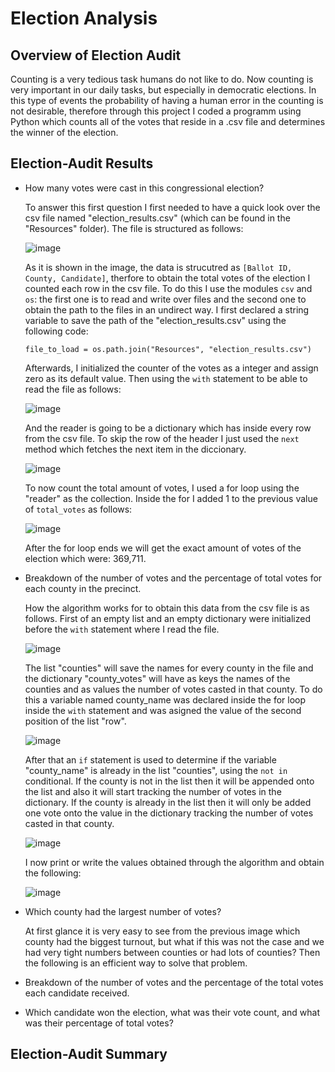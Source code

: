 # Election Analysis
## Overview of Election Audit
Counting is a very tedious task humans do not like to do. Now counting is very important in our daily tasks, but especially in democratic elections. In this type of events the probability of having a human error in the counting is not desirable, therefore through this project I coded a programm using Python which counts all of the votes that reside in a .csv file and determines the winner of the election.
## Election-Audit Results
- How many votes were cast in this congressional election?

  To answer this first question I first needed to have a quick look over the csv file named "election_results.csv" (which can be found in the "Resources" folder). The file is structured as follows:
  
  ![image](https://user-images.githubusercontent.com/89402038/135693614-0c12588b-4153-463c-8e73-11aef962ec21.png)
  
  As it is shown in the image, the data is strucutred as `[Ballot ID, County, Candidate]`, therfore to obtain the total votes of the election I counted each row in the csv file. To do this I use the modules `csv` and `os`: the first one is to read and write over files and the second one to obtain the path to the files in an undirect way. I first declared a string variable to save the path of the "election_results.csv" using the following code:
  
  `file_to_load = os.path.join("Resources", "election_results.csv")`
  
  Afterwards, I initialized the counter of the votes as a integer and assign zero as its default value. Then using the `with` statement to be able to read the file as follows:
  
  ![image](https://user-images.githubusercontent.com/89402038/135728527-e657cd5f-0cd8-464f-bea1-470c7a810b75.png)
   
  And the reader is going to be a dictionary which has inside every row from the csv file. To skip the row of the header I just used the `next` method which fetches the next item in the diccionary.
  
  ![image](https://user-images.githubusercontent.com/89402038/135728606-13714aa9-ca25-487e-8b55-aaf3a3d2a703.png)
  
  To now count the total amount of votes, I used a for loop using the "reader" as the collection. Inside the for I added 1 to the previous value of `total_votes` as follows:
  
  ![image](https://user-images.githubusercontent.com/89402038/135728755-ef037067-9f8a-4ec1-a8af-3204ea731d59.png)
  
  After the for loop ends we will get the exact amount of votes of the election which were: 369,711.

- Breakdown of the number of votes and the percentage of total votes for each county in the precinct.
  
  How the algorithm works for to obtain this data from the csv file is as follows. First of an empty list and an empty dictionary were initialized before the `with` statement where I read the file.
  
  ![image](https://user-images.githubusercontent.com/89402038/135734135-a25a8432-8844-4ed9-9bcf-83e5f7e3dc5f.png)
  
  The list "counties" will save the names for every county in the file and the dictionary "county_votes" will have as keys the names of the counties and as values the number of votes casted in that county. To do this a variable named county_name was declared inside the for loop inside the `with` statement and was asigned the value of the second position of the list "row".
  
  ![image](https://user-images.githubusercontent.com/89402038/135734200-05b3331d-2b1b-4d86-a832-c0c6c7323bd6.png)
  
  After that an `if` statement is used to determine if the variable "county_name" is already in the list "counties", using the `not in` conditional. If the county is not in the list then it will be appended onto the list and also it will start tracking the number of votes in the dictionary. If the county is already in the list then it will only be added one vote onto the value in the dictionary tracking the number of votes casted in that county.
  
  ![image](https://user-images.githubusercontent.com/89402038/135734323-a3a88d5d-cced-4cd3-b053-964151444c61.png)
  
  I now print or write the values obtained through the algorithm and obtain the following:
  
  ![image](https://user-images.githubusercontent.com/89402038/135734357-fb7afcd9-d25b-4d3f-b72c-5a459872e15a.png)
  
- Which county had the largest number of votes?
  
  At first glance it is very easy to see from the previous image which county had the biggest turnout, but what if this was not the case and we had very tight numbers between counties or had lots of counties? Then the following is an efficient way to solve that problem. 
- Breakdown of the number of votes and the percentage of the total votes each candidate received.
- Which candidate won the election, what was their vote count, and what was their percentage of total votes?
## Election-Audit Summary
